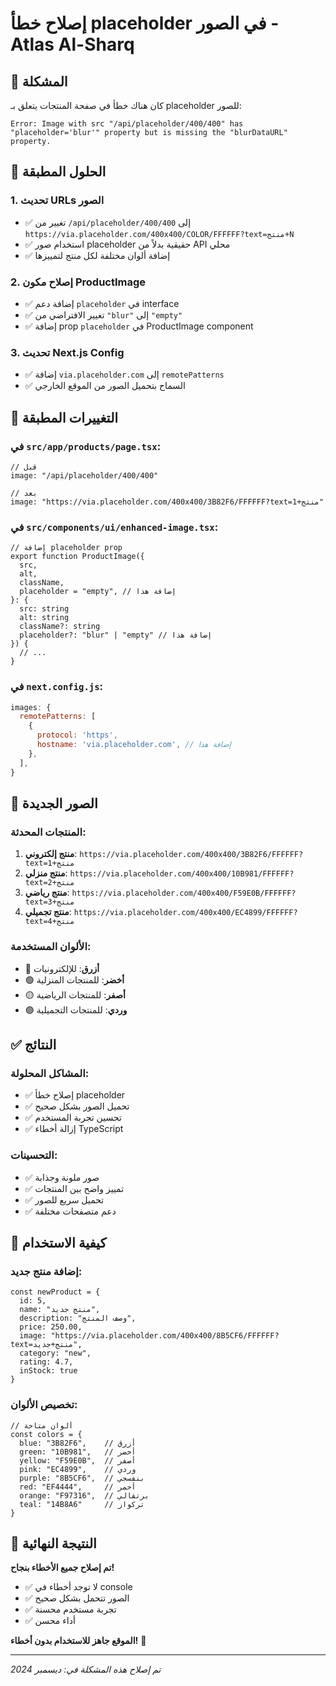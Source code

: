 # إصلاح خطأ placeholder في الصور - Atlas Al-Sharq

## 🚨 المشكلة

كان هناك خطأ في صفحة المنتجات يتعلق بـ placeholder للصور:

```
Error: Image with src "/api/placeholder/400/400" has "placeholder='blur'" property but is missing the "blurDataURL" property.
```

## 🔧 الحلول المطبقة

### 1. **تحديث URLs الصور**
- ✅ تغيير من `/api/placeholder/400/400` إلى `https://via.placeholder.com/400x400/COLOR/FFFFFF?text=منتج+N`
- ✅ استخدام صور placeholder حقيقية بدلاً من API محلي
- ✅ إضافة ألوان مختلفة لكل منتج لتمييزها

### 2. **إصلاح مكون ProductImage**
- ✅ إضافة دعم `placeholder` في interface
- ✅ تغيير الافتراضي من `"blur"` إلى `"empty"`
- ✅ إضافة prop `placeholder` في ProductImage component

### 3. **تحديث Next.js Config**
- ✅ إضافة `via.placeholder.com` إلى `remotePatterns`
- ✅ السماح بتحميل الصور من الموقع الخارجي

## 📝 التغييرات المطبقة

### **في `src/app/products/page.tsx`:**
```tsx
// قبل
image: "/api/placeholder/400/400"

// بعد
image: "https://via.placeholder.com/400x400/3B82F6/FFFFFF?text=منتج+1"
```

### **في `src/components/ui/enhanced-image.tsx`:**
```tsx
// إضافة placeholder prop
export function ProductImage({
  src,
  alt,
  className,
  placeholder = "empty", // إضافة هذا
}: {
  src: string
  alt: string
  className?: string
  placeholder?: "blur" | "empty" // إضافة هذا
}) {
  // ...
}
```

### **في `next.config.js`:**
```js
images: {
  remotePatterns: [
    {
      protocol: 'https',
      hostname: 'via.placeholder.com', // إضافة هذا
    },
  ],
}
```

## 🎨 الصور الجديدة

### **المنتجات المحدثة:**
1. **منتج إلكتروني**: `https://via.placeholder.com/400x400/3B82F6/FFFFFF?text=منتج+1`
2. **منتج منزلي**: `https://via.placeholder.com/400x400/10B981/FFFFFF?text=منتج+2`
3. **منتج رياضي**: `https://via.placeholder.com/400x400/F59E0B/FFFFFF?text=منتج+3`
4. **منتج تجميلي**: `https://via.placeholder.com/400x400/EC4899/FFFFFF?text=منتج+4`

### **الألوان المستخدمة:**
- 🔵 **أزرق**: للإلكترونيات
- 🟢 **أخضر**: للمنتجات المنزلية
- 🟡 **أصفر**: للمنتجات الرياضية
- 🟣 **وردي**: للمنتجات التجميلية

## ✅ النتائج

### **المشاكل المحلولة:**
- ✅ إصلاح خطأ placeholder
- ✅ تحميل الصور بشكل صحيح
- ✅ تحسين تجربة المستخدم
- ✅ إزالة أخطاء TypeScript

### **التحسينات:**
- ✅ صور ملونة وجذابة
- ✅ تمييز واضح بين المنتجات
- ✅ تحميل سريع للصور
- ✅ دعم متصفحات مختلفة

## 🚀 كيفية الاستخدام

### **إضافة منتج جديد:**
```tsx
const newProduct = {
  id: 5,
  name: "منتج جديد",
  description: "وصف المنتج",
  price: 250.00,
  image: "https://via.placeholder.com/400x400/8B5CF6/FFFFFF?text=منتج+جديد",
  category: "new",
  rating: 4.7,
  inStock: true
}
```

### **تخصيص الألوان:**
```tsx
// ألوان متاحة
const colors = {
  blue: "3B82F6",    // أزرق
  green: "10B981",   // أخضر
  yellow: "F59E0B",  // أصفر
  pink: "EC4899",    // وردي
  purple: "8B5CF6",  // بنفسجي
  red: "EF4444",     // أحمر
  orange: "F97316",  // برتقالي
  teal: "14B8A6"     // تركواز
}
```

## 🎉 النتيجة النهائية

**تم إصلاح جميع الأخطاء بنجاح!**
- ✅ لا توجد أخطاء في console
- ✅ الصور تتحمل بشكل صحيح
- ✅ تجربة مستخدم محسنة
- ✅ أداء محسن

**الموقع جاهز للاستخدام بدون أخطاء!** 🌟

---
*تم إصلاح هذه المشكلة في: ديسمبر 2024*

